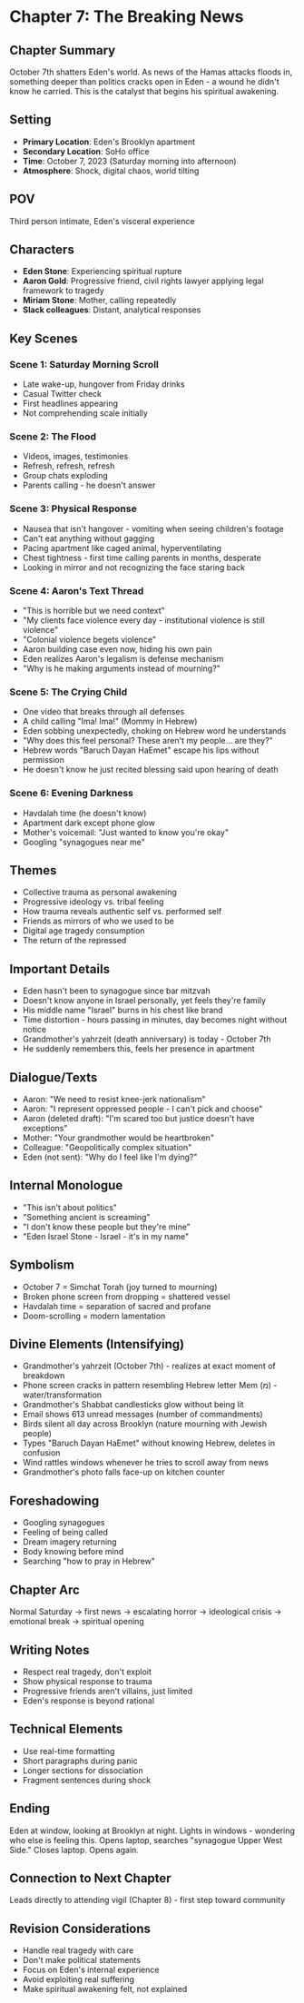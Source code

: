 # Chapter 7: The Breaking News

## Chapter Summary
October 7th shatters Eden's world. As news of the Hamas attacks floods in, something deeper than politics cracks open in Eden - a wound he didn't know he carried. This is the catalyst that begins his spiritual awakening.

## Setting
- **Primary Location**: Eden's Brooklyn apartment
- **Secondary Location**: SoHo office
- **Time**: October 7, 2023 (Saturday morning into afternoon)
- **Atmosphere**: Shock, digital chaos, world tilting

## POV
Third person intimate, Eden's visceral experience

## Characters
- **Eden Stone**: Experiencing spiritual rupture
- **Aaron Gold**: Progressive friend, civil rights lawyer applying legal framework to tragedy
- **Miriam Stone**: Mother, calling repeatedly
- **Slack colleagues**: Distant, analytical responses

## Key Scenes

### Scene 1: Saturday Morning Scroll
- Late wake-up, hungover from Friday drinks
- Casual Twitter check
- First headlines appearing
- Not comprehending scale initially

### Scene 2: The Flood
- Videos, images, testimonies
- Refresh, refresh, refresh
- Group chats exploding
- Parents calling - he doesn't answer

### Scene 3: Physical Response
- Nausea that isn't hangover - vomiting when seeing children's footage
- Can't eat anything without gagging
- Pacing apartment like caged animal, hyperventilating
- Chest tightness - first time calling parents in months, desperate
- Looking in mirror and not recognizing the face staring back

### Scene 4: Aaron's Text Thread
- "This is horrible but we need context"
- "My clients face violence every day - institutional violence is still violence"
- "Colonial violence begets violence" 
- Aaron building case even now, hiding his own pain
- Eden realizes Aaron's legalism is defense mechanism
- "Why is he making arguments instead of mourning?"

### Scene 5: The Crying Child
- One video that breaks through all defenses
- A child calling "Ima! Ima!" (Mommy in Hebrew)
- Eden sobbing unexpectedly, choking on Hebrew word he understands
- "Why does this feel personal? These aren't my people... are they?"
- Hebrew words "Baruch Dayan HaEmet" escape his lips without permission
- He doesn't know he just recited blessing said upon hearing of death

### Scene 6: Evening Darkness
- Havdalah time (he doesn't know)
- Apartment dark except phone glow
- Mother's voicemail: "Just wanted to know you're okay"
- Googling "synagogues near me"

## Themes
- Collective trauma as personal awakening
- Progressive ideology vs. tribal feeling
- How trauma reveals authentic self vs. performed self
- Friends as mirrors of who we used to be
- Digital age tragedy consumption
- The return of the repressed

## Important Details
- Eden hasn't been to synagogue since bar mitzvah
- Doesn't know anyone in Israel personally, yet feels they're family
- His middle name "Israel" burns in his chest like brand
- Time distortion - hours passing in minutes, day becomes night without notice
- Grandmother's yahrzeit (death anniversary) is today - October 7th
- He suddenly remembers this, feels her presence in apartment

## Dialogue/Texts
- Aaron: "We need to resist knee-jerk nationalism"
- Aaron: "I represent oppressed people - I can't pick and choose"
- Aaron (deleted draft): "I'm scared too but justice doesn't have exceptions"
- Mother: "Your grandmother would be heartbroken"
- Colleague: "Geopolitically complex situation"
- Eden (not sent): "Why do I feel like I'm dying?"

## Internal Monologue
- "This isn't about politics"
- "Something ancient is screaming"
- "I don't know these people but they're mine"
- "Eden Israel Stone - Israel - it's in my name"

## Symbolism
- October 7 = Simchat Torah (joy turned to mourning)
- Broken phone screen from dropping = shattered vessel
- Havdalah time = separation of sacred and profane
- Doom-scrolling = modern lamentation

## Divine Elements (Intensifying)
- Grandmother's yahrzeit (October 7th) - realizes at exact moment of breakdown
- Phone screen cracks in pattern resembling Hebrew letter Mem (מ) - water/transformation
- Grandmother's Shabbat candlesticks glow without being lit
- Email shows 613 unread messages (number of commandments)
- Birds silent all day across Brooklyn (nature mourning with Jewish people)
- Types "Baruch Dayan HaEmet" without knowing Hebrew, deletes in confusion
- Wind rattles windows whenever he tries to scroll away from news
- Grandmother's photo falls face-up on kitchen counter

## Foreshadowing
- Googling synagogues
- Feeling of being called
- Dream imagery returning
- Body knowing before mind
- Searching "how to pray in Hebrew"

## Chapter Arc
Normal Saturday → first news → escalating horror → ideological crisis → emotional break → spiritual opening

## Writing Notes
- Respect real tragedy, don't exploit
- Show physical response to trauma
- Progressive friends aren't villains, just limited
- Eden's response is beyond rational

## Technical Elements
- Use real-time formatting
- Short paragraphs during panic
- Longer sections for dissociation
- Fragment sentences during shock

## Ending
Eden at window, looking at Brooklyn at night. Lights in windows - wondering who else is feeling this. Opens laptop, searches "synagogue Upper West Side." Closes laptop. Opens again.

## Connection to Next Chapter
Leads directly to attending vigil (Chapter 8) - first step toward community

## Revision Considerations
- Handle real tragedy with care
- Don't make political statements
- Focus on Eden's internal experience
- Avoid exploiting real suffering
- Make spiritual awakening felt, not explained